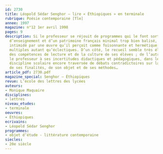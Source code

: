 ```yaml
---
id: 2730
title: Léopold Sédar Senghor – lire « Éthiopiques » en terminale
rubrique: Poésie contemporaine [Tle]
annee: 1997
magazine: n°12 1er avril 1998
pages: 9
description: Si le professeur se réjouit de programmes qui le font sortir des routines
  d’enseignement et d’un patrimoine français minimal trop bien balisé, il est aussi
  intimidé par une œuvre qu’il perçoit comme foisonnante et hermétique, riche de références
  multiples autant qu’éclectiques. D’un côté, le recueil semble très éloigné des préoccupations,
  des compétences de lecture et de la culture de ses élèves ; de l’autre, il renvoie
  le professeur à ses incertitudes didactiques et pédagogiques, dans le champ d’une
  discipline scolaire encore traversée de débats contradictoires sur la définition
  de ses finalités, de son objet et de ses méthodes…
article_pdf: 2730.pdf
magazine_special: Senghor – Éthiopiques
revue: L’école des lettres des lycées
auteurs:
- Monique Maquaire
disciplines:
- lettres
niveau_etudes:
- terminale
oeuvres:
- Éthiopiques
ecrivains:
- Léopold Sédar Senghor
programmes:
- objet d’étude - littérature contemporaine
siecles:
- 20e siècle
---
```

